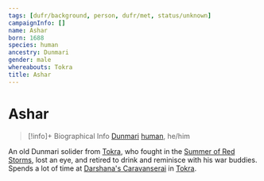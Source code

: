 ```yaml
---
tags: [dufr/background, person, dufr/met, status/unknown]
campaignInfo: []
name: Ashar
born: 1688
species: human
ancestry: Dunmari
gender: male
whereabouts: Tokra
title: Ashar
---
```

# Ashar
>[!info]+ Biographical Info
> [Dunmari](<../../gazetteer/greater-dunmar/realms/dunmar/dunmar.md>) [human](<../../species/humans/humans.md>), he/him
> 
>> 

An old Dunmari solider from [Tokra](<../../gazetteer/greater-dunmar/realms/dunmar/central-dunmar/tokra/tokra.md>), who fought in the [Summer of Red Storms](<../../events/1700s/1709/summer-of-red-storms.md>), lost an eye, and retired to drink and reminisce with his war buddies. Spends a lot of time at [Darshana's Caravanserai](<../../gazetteer/greater-dunmar/realms/dunmar/central-dunmar/tokra/darshana-s-caravanserai.md>) in [Tokra](<../../gazetteer/greater-dunmar/realms/dunmar/central-dunmar/tokra/tokra.md>).
